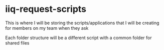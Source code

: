 # iiq-request-scripts

This is where I will be storing the scripts/applications that I will be creating for members on my team when they ask

Each folder structure will be a different script with a common folder for shared files
